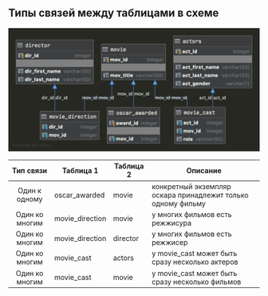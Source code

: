 ## Типы связей между таблицами в схеме

![](../img/cinema_schema_diagram.png)

|   Тип связи    | Таблица 1       | Таблица 2 | Описание                                                     |
|:--------------:|-----------------|-----------|--------------------------------------------------------------|
| Один к одному  | oscar_awarded   | movie     | конкретный экземпляр оскара принадлежит только одному фильму |
| Один ко многим | movie_direction | movie     | у многих фильмов есть режжисура                              |
| Один ко многим | movie_direction | director  | у многих фильмов есть режжисер                               |
| Один ко многим | movie_cast      | actors    | у movie_cast может быть сразу несколько актеров              |
| Один ко многим | movie_cast      | movie     | у movie_cast может быть сразу несколько фильмов              |
